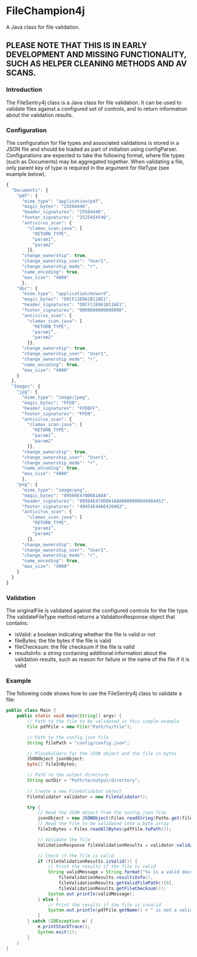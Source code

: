 # FileChampion4j
A Java class for file validation.

## PLEASE NOTE THAT THIS IS IN EARLY DEVELOPMENT AND MISSING FUNCTIONALITY, SUCH AS HELPER CLEANING METHODS AND AV SCANS.

### Introduction
The FileSentry4j class is a Java class for file validation. It can be used to validate files against a configured set of controls, and to return information about the validation results.

### Configuration
The configuration for file types and associated validations is stored in a JSON file and should be loaded as part of initiation using configParser.
Configurations are expected to take the following format, where file types (such as Documents) may be aggregated together.
When validating a file, only parent key of type is required in the argument for fileType (see example below).

```javascript
{
  "Documents": {
    "pdf": {
      "mime_type": "application/pdf",
      "magic_bytes": "25504446",
      "header_signatures": "25504446",
      "footer_signatures": "2525454f46",
      "antivirus_scan": {
        "clamav_scan.java": [
          "RETURN_TYPE",
          "param1",
          "param2"
        ]},
      "change_ownership": true,
      "change_ownership_user": "User1",
      "change_ownership_mode": "r",
      "name_encoding": true,
      "max_size": "4000"
      },
    "doc": {
      "mime_type": "application/msword",
      "magic_bytes": "D0CF11E0A1B11AE1",
      "header_signatures": "D0CF11E0A1B11AE1",
      "footer_signatures": "0000000000000000",
      "antivirus_scan": {
        "clamav_scan.java": [
          "RETURN_TYPE",
          "param1",
          "param2"
        ]},
      "change_ownership": true,
      "change_ownership_user": "User1",
      "change_ownership_mode": "r",
      "name_encoding": true,
      "max_size": "4000"
    }
  },
  "Images": {
    "jpg": {
      "mime_type": "image/jpeg",
      "magic_bytes": "FFD8",
      "header_signatures": "FFD8FF",
      "footer_signatures": "FFD9",
      "antivirus_scan": {
        "clamav_scan.java": [
          "RETURN_TYPE",
          "param1",
          "param2"
        ]},
      "change_ownership": true,
      "change_ownership_user": "User1",
      "change_ownership_mode": "r",
      "name_encoding": true,
      "max_size": "4000"
      },
    "png": {
      "mime_type": "image/png",
      "magic_bytes": "89504E470D0A1A0A",
      "header_signatures": "89504E470D0A1A0A0000000D49484452",
      "footer_signatures": "49454E44AE426082",
      "antivirus_scan": {
        "clamav_scan.java": [
          "RETURN_TYPE",
          "param1",
          "param2"
        ]},
      "change_ownership": true,
      "change_ownership_user": "User1",
      "change_ownership_mode": "r",
      "name_encoding": true,
      "max_size": "4000"
    }
  }
}
```


### Validation
The originalFile is validated against the configured controls for the file type. The validateFileType method returns a ValidationResponse object that contains:

* isValid: a boolean indicating whether the file is valid or not
* fileBytes: the file bytes if the file is valid
* fileChecksum: the file checksum if the file is valid
* resultsInfo: a string containing additional information about the validation results, such as reason for failure or the name of the file if it is valid

### Example
The following code shows how to use the FileSentry4j class to validate a file:
```java
public class Main {
    public static void main(String[] args) {
        // Path to the file to be validated in this simple example
        File pdfFile = new File("Path/to/file");

        // Path to the config.json file
        String filePath = "config/config.json";

        // Placeholders for the JSON object and the file in bytes
        JSONObject jsonObject;
        byte[] fileInBytes;

        // Path to the output directory
        String outDir = "Path/to/output/directory";
        
        // Create a new FileValidator object
        FileValidator validator = new FileValidator();

        try {
            // Read the JSON object from the config.json file
            jsonObject = new JSONObject(Files.readString(Paths.get(filePath)));
            // Read the file to be validated into a byte array
            fileInBytes = Files.readAllBytes(pdfFile.toPath());

            // Validate the file
            ValidationResponse fileValidationResults = validator.validateFile(jsonObject, "Documents", fileInBytes, pdfFile.getName(),outDir);

            // Check if the file is valid
            if (fileValidationResults.isValid()) {
                // Print the results if the file is valid
                String validMessage = String.format("%s is a valid document file.%n New file: %s, Checksum: %s", 
                    fileValidationResults.resultsInfo(),
                    fileValidationResults.getValidFilePath()[0],
                    fileValidationResults.getFileChecksum());
                System.out.println(validMessage);
            } else {
                // Print the results if the file is invalid
                System.out.println(pdfFile.getName() + " is not a valid document file  because " + fileValidationResults.resultsInfo());
            }
        } catch (IOException e) {
            e.printStackTrace();
            System.exit(1);
        }
    }
}
```
